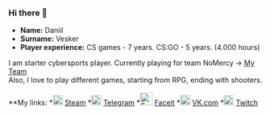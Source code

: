 ### Hi there 👋

* **Name:** Daniil
* **Surname:** Vesker
* **Player experience:** CS games - 7 years. CS:GO - 5 years. (4.000 hours) 

I am starter cybersports player. Currently playing for team NoMercy -> [My Team](https://www.faceit.com/ru/teams/306a6ec3-3564-4f0e-b24f-6020f95172bd)<br>
Also, I love to play different games, starting from RPG, ending with shooters. <br>
<br>
**My links:
*<img alt="Steam" src="https://bit.ly/3EjecuY" width="20px" height="20px"/> [Steam](https://steamcommunity.com/id/v3sker/)
*<img alt="Telegram" src="https://cdn.freebiesupply.com/logos/large/2x/telegram-logo-svg-vector.svg" width="20px" height="20px"/> [Telegram](https://t.me/v3sker/)
*<img alt="Faceit" src="https://www.esportsearnings.com/images/logos/l/053/faceit-pro-league.png" width="25px" height="25px"/> [Faceit](https://www.faceit.com/ru/players/v3skerrrrr)
*<img alt="VK" src="https://upload.wikimedia.org/wikipedia/commons/thumb/2/21/VK.com-logo.svg/2048px-VK.com-logo.svg.png" width="20px" height="20px"/> [VK.com](https://vk.com/antexp/)
*<img alt="Twitch" src="https://www.freepnglogos.com/uploads/purple-twitch-logo-png-18.png" width="20px" height="20px"/> [Twitch](https://twitch.tv/v3skerxd/)

<!--**vespukeker/vespukeker** is a ✨ _special_ ✨ repository because its `README.md` (this file) appears on your GitHub profile.--!>



